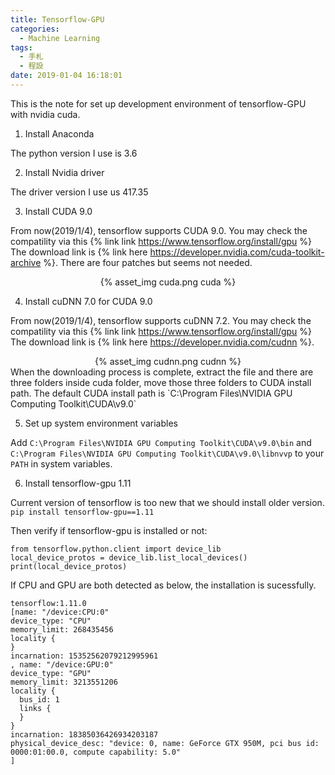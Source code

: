 ```yaml
---
title: Tensorflow-GPU
categories:
  - Machine Learning
tags:
  - 手札
  - 程設
date: 2019-01-04 16:18:01
---
```

This is the note for set up development environment of tensorflow-GPU with nvidia cuda.

1. Install Anaconda

  The python version I use is 3.6

2. Install Nvidia driver

  The driver version I use us 417.35

3. Install CUDA 9.0

  From now(2019/1/4), tensorflow supports CUDA 9.0. You may check the compatility via this {% link link https://www.tensorflow.org/install/gpu %}
  The download link is {% link here https://developer.nvidia.com/cuda-toolkit-archive %}. There are four patches but seems not needed.
<center>{% asset_img cuda.png cuda %}</center>

4. Install cuDNN 7.0 for CUDA 9.0

  From now(2019/1/4), tensorflow supports cuDNN 7.2. You may check the compatility via this {% link link https://www.tensorflow.org/install/gpu %}
  The download link is {% link here https://developer.nvidia.com/cudnn %}.
  <center>{% asset_img cudnn.png cudnn %}</center>
  When the downloading process is complete, extract the file and there are three folders inside cuda folder, move those three folders to CUDA install path.
  The default CUDA install path is `C:\Program Files\NVIDIA GPU Computing Toolkit\CUDA\v9.0`

5. Set up system environment variables

  Add `C:\Program Files\NVIDIA GPU Computing Toolkit\CUDA\v9.0\bin` and `C:\Program Files\NVIDIA GPU Computing Toolkit\CUDA\v9.0\libnvvp` to your `PATH` in system variables.

6. Install tensorflow-gpu 1.11

  Current version of tensorflow is too new that we should install older version.
  `pip install tensorflow-gpu==1.11`

  Then verify if tensorflow-gpu is installed or not:
```
from tensorflow.python.client import device_lib
local_device_protos = device_lib.list_local_devices()
print(local_device_protos)
```
  If CPU and GPU are both detected as below, the installation is sucessfully.
```
tensorflow:1.11.0
[name: "/device:CPU:0"
device_type: "CPU"
memory_limit: 268435456
locality {
}
incarnation: 15352562079212995961
, name: "/device:GPU:0"
device_type: "GPU"
memory_limit: 3213551206
locality {
  bus_id: 1
  links {
  }
}
incarnation: 18385036426934203187
physical_device_desc: "device: 0, name: GeForce GTX 950M, pci bus id: 0000:01:00.0, compute capability: 5.0"
]
```
